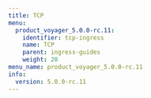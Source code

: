 ```yaml
---
title: TCP
menu:
  product_voyager_5.0.0-rc.11:
    identifier: tcp-ingress
    name: TCP
    parent: ingress-guides
    weight: 20
menu_name: product_voyager_5.0.0-rc.11
info:
  version: 5.0.0-rc.11
---
```


